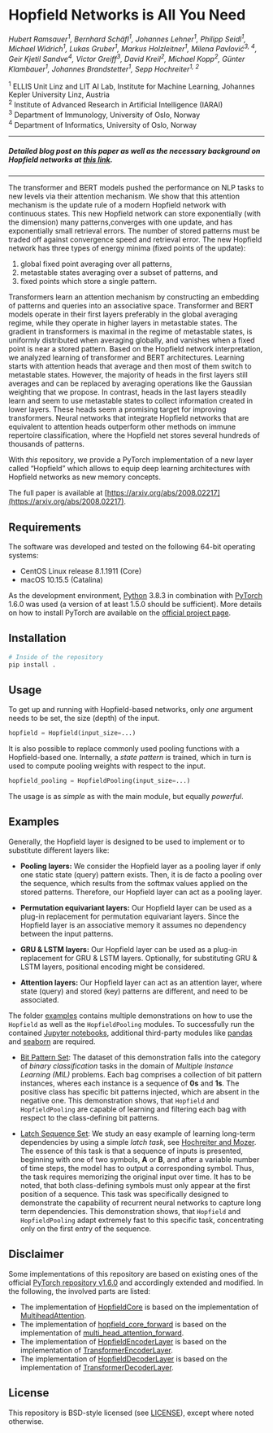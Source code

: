 # Hopfield Networks is All You Need

_Hubert Ramsauer<sup>1</sup>,
Bernhard Schäfl<sup>1</sup>,
Johannes Lehner<sup>1</sup>,
Philipp Seidl<sup>1</sup>,
Michael Widrich<sup>1</sup>,
Lukas Gruber<sup>1</sup>,
Markus Holzleitner<sup>1</sup>,
Milena Pavlović<sup>3, 4</sup>,
Geir Kjetil Sandve<sup>4</sup>,
Victor Greiff<sup>3</sup>,
David Kreil<sup>2</sup>,
Michael Kopp<sup>2</sup>,
Günter Klambauer<sup>1</sup>,
Johannes Brandstetter<sup>1</sup>,
Sepp Hochreiter<sup>1, 2</sup>_

<sup>1</sup> ELLIS Unit Linz and LIT AI Lab, Institute for Machine Learning, Johannes Kepler University Linz, Austria  
<sup>2</sup> Institute of Advanced Research in Artificial Intelligence (IARAI)  
<sup>3</sup> Department of Immunology, University of Oslo, Norway  
<sup>4</sup> Department of Informatics, University of Oslo, Norway  

---

##### Detailed blog post on this paper as well as the necessary background on Hopfield networks at [this link](https://ml-jku.github.io/hopfield-layers/).

---

The transformer and BERT models pushed the performance on NLP tasks to new levels via their attention mechanism. We show
that this attention mechanism is the update rule of a modern Hopfield network with continuous states. This new Hopfield
network can store exponentially (with the dimension) many patterns,converges with one update, and has exponentially
small retrieval errors. The number of stored patterns must be traded off against convergence speed and retrieval error.
The new Hopfield network has three types of energy minima (fixed points of the update):

1. global fixed point averaging over all patterns,
2. metastable states averaging over a subset of patterns, and
3. fixed points which store a single pattern.

Transformers learn an attention mechanism by constructing an embedding of patterns and queries into an associative
space. Transformer and BERT models operate in their first layers preferably in the global averaging regime, while they
operate in higher layers in metastable states. The gradient in transformers is maximal in the regime of metastable
states, is uniformly distributed when averaging globally, and vanishes when a fixed point is near a stored pattern.
Based on the Hopfield network interpretation, we analyzed learning of transformer and BERT architectures. Learning starts
with attention heads that average and then most of them switch to metastable states. However, the majority of heads in
the first layers still averages and can be replaced by averaging operations like the Gaussian weighting that we propose.
In contrast, heads in the last layers steadily learn and seem to use metastable states to collect information created in
lower layers. These heads seem a promising target for improving transformers. Neural networks that integrate Hopfield
networks that are equivalent to attention heads outperform other methods on immune repertoire classification, where the
Hopfield net stores several hundreds of thousands of patterns.

With _this_ repository, we provide a PyTorch implementation of a new layer called
“Hopfield” which allows to equip deep learning architectures with Hopfield networks as new memory concepts.

The full paper is available at [https://arxiv.org/abs/2008.02217](https://arxiv.org/abs/2008.02217).

## Requirements

The software was developed and tested on the following 64-bit operating systems:

- CentOS Linux release 8.1.1911 (Core)
- macOS 10.15.5 (Catalina)

As the development environment, [Python](https://www.python.org) 3.8.3 in combination with [PyTorch](https://pytorch.org) 1.6.0 was used (a version of at least 1.5.0 should be sufficient). More details on how to install PyTorch are available on the [official project page](https://pytorch.org).

## Installation

```bash
# Inside of the repository
pip install .
```

## Usage

To get up and running with Hopfield-based networks, only <i>one</i> argument needs to be set, the size (depth) of the input.

```python
hopfield = Hopfield(input_size=...)
```

It is also possible to replace commonly used pooling functions with a Hopfield-based one. Internally, a <i>state pattern</i> is trained, which in turn is used to compute pooling weights with respect to the input.

```python
hopfield_pooling = HopfieldPooling(input_size=...)
```

The usage is as <i>simple</i> as with the main module, but equally <i>powerful</i>.

## Examples

Generally, the Hopfield layer is designed to be used to implement or to substitute different layers like:

- <b>Pooling layers:</b> We consider the Hopfield layer as a pooling layer if only one static state (query) pattern exists. Then, it is de facto a pooling over the sequence, which results from the softmax values applied on the stored patterns. Therefore, our Hopfield layer can act as a pooling layer.

- <b>Permutation equivariant layers:</b> Our Hopfield layer can be used as a plug-in replacement for permutation equivariant layers. Since the Hopfield layer is an associative memory it assumes no dependency between the input patterns.

- <b>GRU & LSTM layers:</b> Our Hopfield layer can be used as a plug-in replacement for GRU & LSTM layers. Optionally, for substituting GRU & LSTM layers, positional encoding might be considered.

- <b>Attention layers:</b>  Our Hopfield layer can act as an attention layer, where state (query) and stored (key) patterns are different, and need to be associated.

The folder [examples](examples/) contains multiple demonstrations on how to use the <code>Hopfield</code> as well as the <code>HopfieldPooling</code> modules. To successfully run the contained [Jupyter notebooks](https://jupyter.org), additional third-party modules like [pandas](https://pandas.pydata.org) and [seaborn](https://seaborn.pydata.org) are required.

- [Bit Pattern Set](examples/bit_pattern/bit_pattern_demo.ipynb): The dataset of this demonstration falls into the category of <i>binary classification</i> tasks in the domain of <i>Multiple Instance Learning (MIL)</i> problems. Each bag comprises a collection of bit pattern instances, wheres each instance is a sequence of <b>0s</b> and <b>1s</b>. The positive class has specific bit patterns injected, which are absent in the negative one. This demonstration shows, that <code>Hopfield</code> and <code>HopfieldPooling</code> are capable of learning and filtering each bag with respect to the class-defining bit patterns.

- [Latch Sequence Set](examples/latch_sequence/latch_sequence_demo.ipynb): We study an easy example of learning long-term dependencies by using a simple <i>latch task</i>, see [Hochreiter and Mozer](https://link.springer.com/chapter/10.1007/3-540-44668-0_92). The essence of this task is that a sequence of inputs is presented, beginning with one of two symbols, <b>A</b> or <b>B</b>, and after a variable number of time steps, the model has to output a corresponding symbol. Thus, the task requires memorizing the original input over time. It has to be noted, that both class-defining symbols must only appear at the first position of a sequence. This task was specifically designed to demonstrate the capability of recurrent neural networks to capture long term dependencies. This demonstration shows, that <code>Hopfield</code> and <code>HopfieldPooling</code> adapt extremely fast to this specific task, concentrating only on the first entry of the sequence.

## Disclaimer

Some implementations of this repository are based on existing ones of the official [PyTorch repository v1.6.0](https://github.com/pytorch/pytorch/tree/v1.6.0) and accordingly extended and modified. In the following, the involved parts are listed:

- The implementation of [HopfieldCore](hopfield_layers/activation.py#L11) is based on the implementation of [MultiheadAttention](https://github.com/pytorch/pytorch/blob/b31f58de6fa8bbda5353b3c77d9be4914399724d/torch/nn/modules/activation.py#L771).
- The implementation of [hopfield_core_forward](hopfield_layers/functional.py#L8) is based on the implementation of [multi_head_attention_forward](https://github.com/pytorch/pytorch/blob/b31f58de6fa8bbda5353b3c77d9be4914399724d/torch/nn/functional.py#L3854).
- The implementation of [HopfieldEncoderLayer](hopfield_layers/transformer.py#L12) is based on the implementation of [TransformerEncoderLayer](https://github.com/pytorch/pytorch/blob/b31f58de6fa8bbda5353b3c77d9be4914399724d/torch/nn/modules/transformer.py#L241).
- The implementation of [HopfieldDecoderLayer](hopfield_layers/transformer.py#L88) is based on the implementation of [TransformerDecoderLayer](https://github.com/pytorch/pytorch/blob/b31f58de6fa8bbda5353b3c77d9be4914399724d/torch/nn/modules/transformer.py#L303).

## License

This repository is BSD-style licensed (see [LICENSE](LICENSE)), except where noted otherwise.